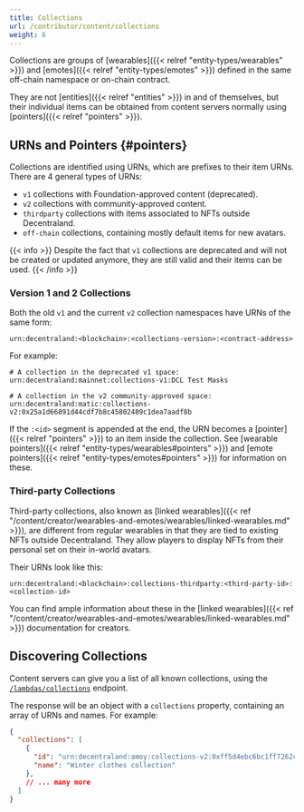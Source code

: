 ```yaml
---
title: Collections
url: /contributor/content/collections
weight: 6
---
```


Collections are groups of [wearables]({{< relref "entity-types/wearables" >}}) and [emotes]({{< relref "entity-types/emotes" >}}) defined in the same off-chain namespace or on-chain contract.

They are not [entities]({{< relref "entities" >}}) in and of themselves, but their individual items can be obtained from content servers normally using [pointers]({{< relref "pointers" >}}).

## URNs and Pointers {#pointers}

Collections are identified using URNs, which are prefixes to their item URNs. There are 4 general types of URNs:

* `v1` collections with Foundation-approved content (deprecated).
* `v2` collections with community-approved content.
* `thirdparty` collections with items associated to NFTs outside Decentraland.
* `off-chain` collections, containing mostly default items for new avatars.

{{< info >}}
Despite the fact that `v1` collections are deprecated and will not be created or updated anymore, they are still valid and their items can be used.
{{< /info >}}

### Version 1 and 2 Collections

Both the old `v1` and the current `v2` collection namespaces have URNs of the same form:

```
urn:decentraland:<blockchain>:<collections-version>:<contract-address>
```

For example:

```
# A collection in the deprecated v1 space:
urn:decentraland:mainnet:collections-v1:DCL Test Masks

# A collection in the v2 community-approved space:
urn:decentraland:matic:collections-v2:0x25a1d66891d44cdf7b8c45802489c1dea7aadf8b
```

If the `:<id>` segment is appended at the end, the URN becomes a [pointer]({{< relref "pointers" >}}) to an item inside the collection. See [wearable pointers]({{< relref "entity-types/wearables#pointers" >}}) and [emote pointers]({{< relref "entity-types/emotes#pointers" >}}) for information on these.

### Third-party Collections

Third-party collections, also known as [linked wearables]({{< ref "/content/creator/wearables-and-emotes/wearables/linked-wearables.md" >}}), are different from regular wearables in that they are tied to existing NFTs outside Decentraland. They allow players to display NFTs from their personal set on their in-world avatars.

Their URNs look like this:

```
urn:decentraland:<blockchain>:collections-thirdparty:<third-party-id>:<collection-id>
```

You can find ample information about these in the [linked wearables]({{< ref "/content/creator/wearables-and-emotes/wearables/linked-wearables.md" >}}) documentation for creators.

## Discovering Collections

Content servers can give you a list of all known collections, using the [`/lambdas/collections`](https://decentraland.github.io/catalyst-api-specs/#tag/Lambdas/operation/getCollections) endpoint.

The response will be an object with a `collections` property, containing an array of URNs and names. For example:

```json
{
  "collections": [
    {
      "id": "urn:decentraland:amoy:collections-v2:0xff5d4ebc6bc1ff7262cab42d3c693d953f4614d2",
      "name": "Winter clothes collection"
    },
    // ... many more
  ]
}
```
